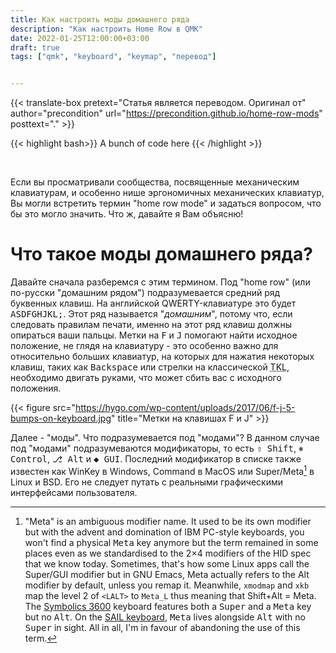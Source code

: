 ```yaml
---
title: Как настроить моды домашнего ряда
description: "Как настроить Home Row в QMK"
date: 2022-01-25T12:00:00+03:00
draft: true
tags: ["qmk", "keyboard", "keymap", "перевод"]


---
```


{{< translate-box pretext="Статья является переводом. Оригинал от" author="precondition" url="https://precondition.github.io/home-row-mods" posttext="." >}}

{{< highlight bash>}} A bunch of code here {{< /highlight >}}

<br>



Если вы просматривали сообщества, посвященные механическим клавиатурам, и особенно нише эргономичных механических клавиатур, Вы могли встретить термин "home row mode" и задаться вопросом, что бы это могло значить. Что ж, давайте я Вам объясню!



# Что такое моды домашнего ряда?

Давайте сначала разберемся с этим термином. Под "home row" (или по-русски "домашним рядом") подразумевается средний ряд буквенных клавиш. На английской QWERTY-клавиатуре это будет <kbd>A</kbd><kbd>S</kbd><kbd>D</kbd><kbd>F</kbd><kbd>G</kbd><kbd>H</kbd><kbd>J</kbd><kbd>K</kbd><kbd>L</kbd><kbd>;</kbd>. Этот ряд называется "_домашним_", потому что, если следовать правилам печати, именно на этот ряд клавиш должны опираться ваши пальцы. Метки на <kbd>F</kbd> и <kbd>J</kbd> помогают найти исходное положение, не глядя на клавиатуру - это особенно важно для относительно больших клавиатур, на которых для нажатия некоторых клавиш, таких как <kbd>Backspace</kbd> или стрелки на классической <abbr title="Ten Key Less (клавиатуры, у которых отсутствует цифровой блок с правой стороны)">TKL</abbr>, необходимо двигать руками, что может сбить вас с исходного положения.

{{< figure src="https://hygo.com/wp-content/uploads/2017/06/f-j-5-bumps-on-keyboard.jpg" title="Метки на клавишах F и J" >}}

Далее - "моды". Что подразумевается под "модами"? В данном случае под "модами" подразумеваются модификаторы, то есть <kbd>⇧ Shift</kbd>, <kbd>⎈ Control</kbd>, <kbd>⎇ Alt</kbd> и <kbd>◆ GUI</kbd>. Последний модификатор в списке также известен как WinKey в Windows, Command в MacOS или Super/Meta[^1] в Linux и BSD. Его не следует путать с реальными графическими интерфейсами пользователя.



[^1]: "Meta" is an ambiguous modifier name. It used to be its own modifier but with the advent and domination of IBM PC-style keyboards, you won't find a physical <kbd>Meta</kbd> key anymore but the term remained in some places even as we standardised to the 2×4 modifiers of the HID spec that we know today. Sometimes, that's how some Linux apps call the Super/GUI modifier but in GNU Emacs, Meta actually refers to the Alt modifier by default, unless you remap it. Meanwhile, `xmodmap` and `xkb` map the level 2 of `<LALT>` to `Meta_L` thus meaning that Shift+Alt = Meta. The [Symbolics 3600](https://deskthority.net/download/file.php?id=47925) keyboard features both a <kbd>Super</kbd> and a <kbd>Meta</kbd> key but no <kbd>Alt</kbd>. On the [SAIL keyboard](http://xahlee.info/kbd/iold51593/sail_keyboard_8cd7f.jpg), <kbd>Meta</kbd> lives alongside <kbd>Alt</kbd> with no <kbd>Super</kbd> in sight. All in all, I'm in favour of abandoning the use of this term.